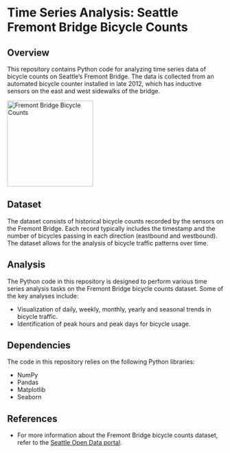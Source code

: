 # Time Series Analysis: Seattle Fremont Bridge Bicycle Counts 

## Overview
This repository contains Python code for analyzing time series data of bicycle counts on Seattle’s Fremont Bridge. The data is collected from an automated bicycle counter installed in late 2012, which has inductive sensors on the east and west sidewalks of the bridge.

<img src="https://images.squarespace-cdn.com/content/562d32dee4b079eaf38ef0b2/1450723713229-KEED556GAYET19KZXWV3/?content-type=image%2Fjpeg" alt="Fremont Bridge Bicycle Counts" height="200">

## Dataset
The dataset consists of historical bicycle counts recorded by the sensors on the Fremont Bridge. Each record typically includes the timestamp and the number of bicycles passing in each direction (eastbound and westbound). The dataset allows for the analysis of bicycle traffic patterns over time.

## Analysis
The Python code in this repository is designed to perform various time series analysis tasks on the Fremont Bridge bicycle counts dataset. Some of the key analyses include:
- Visualization of daily, weekly, monthly, yearly and seasonal trends in bicycle traffic.
- Identification of peak hours and peak days for bicycle usage.
  

## Dependencies
The code in this repository relies on the following Python libraries:
- NumPy
- Pandas
- Matplotlib
- Seaborn

## References
- For more information about the Fremont Bridge bicycle counts dataset, refer to the [Seattle Open Data portal](https://data.seattle.gov/Transportation/Fremont-Bridge-Hourly-Bicycle-Counts-by-Month-Octo/65db-xm6k).

